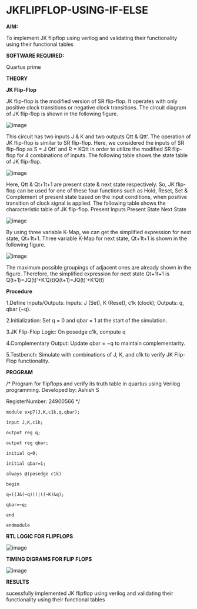 # JKFLIPFLOP-USING-IF-ELSE

**AIM:** 

To implement  JK flipflop using verilog and validating their functionality using their functional tables

**SOFTWARE REQUIRED:**

Quartus prime

**THEORY**

**JK Flip-Flop**

JK flip-flop is the modified version of SR flip-flop. It operates with only positive clock transitions or negative clock transitions. The circuit diagram of JK flip-flop is shown in the following figure.

![image](https://github.com/naavaneetha/JKFLIPFLOP-USING-IF-ELSE/assets/154305477/a649c30b-232b-4558-b188-fd6c09845180)


This circuit has two inputs J & K and two outputs Qtt & Qtt’. The operation of JK flip-flop is similar to SR flip-flop. Here, we considered the inputs of SR flip-flop as S = J Qtt’ and R = KQtt in order to utilize the modified SR flip-flop for 4 combinations of inputs. The following table shows the state table of JK flip-flop.

![image](https://github.com/naavaneetha/JKFLIPFLOP-USING-IF-ELSE/assets/154305477/c4360742-e8a8-4937-b089-c46c0433f9a3)

 
Here, Qtt & Qt+1t+1 are present state & next state respectively. So, JK flip-flop can be used for one of these four functions such as Hold, Reset, Set & Complement of present state based on the input conditions, when positive transition of clock signal is applied. The following table shows the characteristic table of JK flip-flop. Present Inputs Present State Next State
 
![image](https://github.com/naavaneetha/JKFLIPFLOP-USING-IF-ELSE/assets/154305477/6c275261-a6d5-4c37-a3a7-1e88ca11c4cd)

By using three variable K-Map, we can get the simplified expression for next state, Qt+1t+1. Three variable K-Map for next state, Qt+1t+1 is shown in the following figure.
 
![image](https://github.com/naavaneetha/JKFLIPFLOP-USING-IF-ELSE/assets/154305477/5174f41b-0ce0-4329-a372-6d1943ea6673)

The maximum possible groupings of adjacent ones are already shown in the figure. Therefore, the simplified expression for next state Qt+1t+1 is Q(t+1)=JQ(t)′+K′Q(t)Q(t+1)=JQ(t)′+K′Q(t)

**Procedure**

1.Define Inputs/Outputs: Inputs: J (Set), K (Reset), c1k (clock); Outputs: q, qbar (~q).

2.Initialization: Set q = 0 and qbar = 1 at the start of the simulation.

3.JK Flip-Flop Logic: On posedge c1k, compute q

4.Complementary Output: Update qbar = ~q to maintain complementarity.

5.Testbench: Simulate with combinations of J, K, and c1k to verify JK Flip-Flop functionality.


**PROGRAM**

/* Program for flipflops and verify its truth table in quartus using Verilog programming. Developed by: Ashish S

RegisterNumber: 24900566
*/
```
module exp7(J,K,c1k,q,qbar);

input J,K,c1k;

output reg q;

output reg qbar;

initial q=0;

initial qbar=1;

always @(posedge c1k)

begin

q=((J&(~q)))|((~K)&q);

qbar=~q;

end

endmodule
```

**RTL LOGIC FOR FLIPFLOPS**

![image](https://github.com/user-attachments/assets/15a4d9df-2f74-465c-a531-4b403969b2d1)


**TIMING DIGRAMS FOR FLIP FLOPS**

![image](https://github.com/user-attachments/assets/6fa841f9-136d-4150-a648-05f3faedaa35)


**RESULTS**

sucessfully implemented JK flipflop using verilog and validating their functionality using their functional tables
